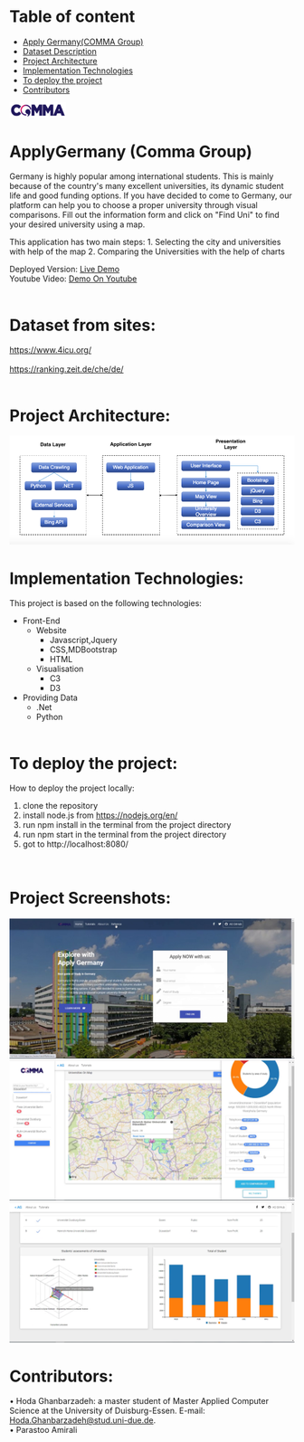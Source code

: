 # Table of content 
- [Apply Germany(COMMA Group)](#headers)
- [Dataset Description](#headers1)
- [Project Architecture](#headers2)
- [Implementation Technologies](#headers3)
- [To deploy the project](#headers4)
- [Contributors](#headers5)

<a name="headers"/>  
<img src="app/src/style/Logo.png" width="100" />
<br>

# ApplyGermany (Comma Group)
Germany is highly popular among international students. This is mainly because of the country's many excellent universities, its dynamic student life and good funding options. If you have decided to come to Germany, our platform can help you to choose a proper university through visual comparisons.
Fill out the information form and click on "Find Uni" to find your desired university using a map.

This application has two main steps: 1. Selecting the city and universities with help of the map 
                                     2. Comparing the Universities with the help of charts

Deployed Version: <a href="http://applygermany.byethost16.com/">Live Demo</a>
<br>
Youtube Video: <a href="https://youtu.be/nDY0AahGktQ">Demo On Youtube</a>    
<br>

<a name="headers1"/> 

# Dataset from sites: 
  <a href="https://www.4icu.org/">https://www.4icu.org/</a>   
  <br>
<a href="https://ranking.zeit.de/che/de/">https://ranking.zeit.de/che/de/</a>   
  <br>

<a name="headers2"/>  

# Project Architecture:
<img src="Data/ArchitectureApp.png" >
<br>

<a name="headers3"/>

# Implementation Technologies:
This project is based on the following technologies:

* Front-End
  + Website
    + Javascript,Jquery
    + CSS,MDBootstrap
    + HTML
  + Visualisation
    + C3
    + D3
* Providing Data
  + .Net
  + Python
  <br>

<a name="headers4"/>

# To deploy the project:
How to deploy the project locally:

  1. clone the repository
  2. install node.js from https://nodejs.org/en/
  3. run npm install in the terminal from the project directory
  4. run npm start in the terminal from the project directory
  5. got to http://localhost:8080/
<br>

#  Project Screenshots:
<img src="app/src/style/page1.png" />
<img src="app/src/style/Page2.png" />
<img src="app/src/style/Page3.png" />
<br>

<a name="headers5"/>

#  Contributors:
•	Hoda Ghanbarzadeh: a master student of Master Applied Computer Science at the University of Duisburg-Essen. E-mail: Hoda.Ghanbarzadeh@stud.uni-due.de.
<br>
•	Parastoo Amirali
